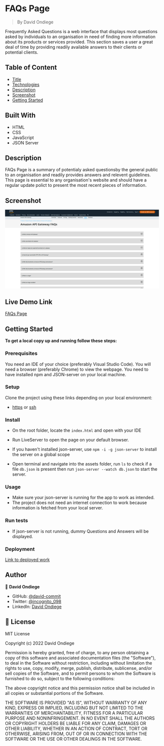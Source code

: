 
# FAQs Page

> By David Ondiege

Frequently Asked Questions is a web interface that displays most questions asked by individuals to an organisation in need of finding more information about its products or services provided. 
This section saves a user a great deal of time by providing readily available answers to their clients or potential clients.

## Table of Content
- [Title](#FAQs-Page)
- [Technologies](#Built-With)
- [Description](#Description)
- [Screenshot](#screenshot)
- [Getting Started](#Getting-Started)


## Built With

- HTML
- CSS
- JavaScript
- JSON Server

## Description

FAQs Page is a summary of potentialy asked questionsby the general public to an organisation and readily provides answers and relevent guidelines.
This page is essential to any organisation's website and should have a regular update polict to present the most recent pieces of information.

## Screenshot

![App Screenshot](./assets/img/Screenshot1.png)

## Live Demo Link

[FAQs Page](https://david-commit.github.io/FAQ-page/)


## Getting Started

**To get a local copy up and running follow these steps:**

### Prerequisites
You need an IDE of your choice (preferably Visual Studio Code).
You will need a browser (preferably Chrome) to view the webpage.
You need to have installed npm and JSON-server on your local machine. 

### Setup
Clone the project using these links depending on your local environment:
- [https](https://github.com/david-commit/FAQ-page.git) or [ssh](git@github.com:david-commit/FAQ-page.git)

### Install
- On the root folder, locate the ``index.html`` and open with your IDE
- Run LiveServer to open the page on your default browser.

- If you haven't installed json-server, use ``npm -i -g json-server`` to install the server on a global scope
- Open terminal and navigate into the assets folder, run ``ls`` to check if a file ```db.json``` is present then run ``json-server --watch db.json`` to start the server.

### Usage
- Make sure your json-server is running for the app to work as intended.
- The project does not need an internet connection to work because information is fetched from your local server.

### Run tests
- If json-server is not running, dummy Questions and Answers will be displayed.

### Deployment
[Link to deployed work](https://david-commit.github.io/FAQ-page/)



## Author

👤 **David Ondiege**

- GitHub: [@david-commit](https://github.com/david-commit)
- Twitter: [@incognito_098](https://twitter.com/incognito_098)
- LinkedIn: [David Ondiege](https://linkedin.com/in/david-ondiege)

## 📝 License

MIT License

Copyright (c) 2022 David Ondiege

Permission is hereby granted, free of charge, to any person obtaining a copy
of this software and associated documentation files (the "Software"), to deal
in the Software without restriction, including without limitation the rights
to use, copy, modify, merge, publish, distribute, sublicense, and/or sell
copies of the Software, and to permit persons to whom the Software is
furnished to do so, subject to the following conditions:

The above copyright notice and this permission notice shall be included in all
copies or substantial portions of the Software.

THE SOFTWARE IS PROVIDED "AS IS", WITHOUT WARRANTY OF ANY KIND, EXPRESS OR
IMPLIED, INCLUDING BUT NOT LIMITED TO THE WARRANTIES OF MERCHANTABILITY,
FITNESS FOR A PARTICULAR PURPOSE AND NONINFRINGEMENT. IN NO EVENT SHALL THE
AUTHORS OR COPYRIGHT HOLDERS BE LIABLE FOR ANY CLAIM, DAMAGES OR OTHER
LIABILITY, WHETHER IN AN ACTION OF CONTRACT, TORT OR OTHERWISE, ARISING FROM,
OUT OF OR IN CONNECTION WITH THE SOFTWARE OR THE USE OR OTHER DEALINGS IN THE
SOFTWARE.